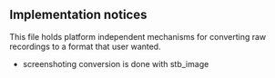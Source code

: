 ## Implementation notices

This file holds platform independent mechanisms for converting raw recordings to a format that user
wanted.

- screenshoting conversion is done with stb_image

